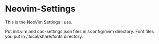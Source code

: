 # Neovim-Settings
This is the NeoVim Settings I use.

Put init.vim and coc-settings.json files in /.config/nvim directory.
Font files you put in /.local/share/fonts directory.
